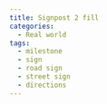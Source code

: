 ```yaml
---
title: Signpost 2 fill
categories:
  - Real world
tags:
  - milestone
  - sign
  - road sign
  - street sign
  - directions
---
```

